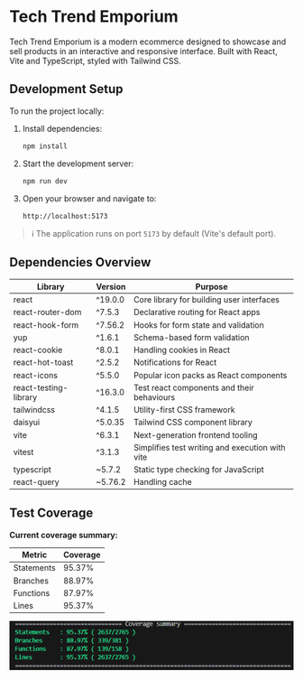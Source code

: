 # Tech Trend Emporium

Tech Trend Emporium is a modern ecommerce designed to showcase and sell products in an interactive and responsive interface. Built with React, Vite and TypeScript, styled with Tailwind CSS.

## Development Setup

To run the project locally:

1. Install dependencies:
   ```bash
   npm install
   ```

2. Start the development server:
   ```bash
   npm run dev
   ```

3. Open your browser and navigate to:
   ```
   http://localhost:5173
   ```

> ℹ️ The application runs on port `5173` by default (Vite's default port).

## Dependencies Overview

| Library                       | Version    | Purpose                                                                |
|------------------------------|------------|------------------------------------------------------------------------|
| react                        | ^19.0.0    | Core library for building user interfaces                             |
| react-router-dom             | ^7.5.3     | Declarative routing for React apps                                    |
| react-hook-form              | ^7.56.2    | Hooks for form state and validation                                    |
| yup                          | ^1.6.1     | Schema-based form validation                                           |
| react-cookie                 | ^8.0.1     | Handling cookies in React                                              |
| react-hot-toast              | ^2.5.2     | Notifications for React                                                |
| react-icons                  | ^5.5.0     | Popular icon packs as React components                                |
| react-testing-library        | ^16.3.0    | Test react components and their behaviours                             |
| tailwindcss                  | ^4.1.5     | Utility-first CSS framework                                            |
| daisyui                      | ^5.0.35    | Tailwind CSS component library                                         |
| vite                         | ^6.3.1     | Next-generation frontend tooling                                       |
| vitest                       | ^3.1.3     | Simplifies test writing and execution with vite                        |
| typescript                   | ~5.7.2     | Static type checking for JavaScript                                    |
| react-query                  | ~5.76.2    | Handling cache                                                         |

## Test Coverage

**Current coverage summary:**

| Metric      | Coverage |
|-------------|----------|
| Statements  | 95.37%   |
| Branches    | 88.97%   |
| Functions   | 87.97%   |
| Lines       | 95.37%   |

![alt text](image-2.png)